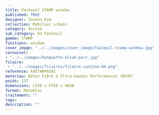 ```yaml
---
title: Fauteuil STAMP window 
published: TRUE
designer: Sovann Kim
collection: Mobilier urbain
category: Assise
sub_category: 03 Fauteuil
gamme: STAMP
finitions: window
cover_image: "../../images/cover_image/fauteuil-stamp-window.jpg"
caroussel: 
- "../../images/banquette-elium-parc.jpg"
filaire: 
 - "../../images/filaires/filaire-cantine-04.png"
reference: FASTAMP0201
materiau: Béton Fibré à Ultra-hautes Performances (BFUP)
poids: 137
dimensions: L550 x P550 x H830 
format: Monobloc
traitement: ""
tags: 
description: ""
---
```

